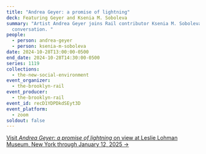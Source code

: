 ```yaml
---
title: "Andrea Geyer: a promise of lightning"
deck: Featuring Geyer and Ksenia M. Soboleva
summary: "Artist Andrea Geyer joins Rail contributor Ksenia M. Soboleva for a
  conversation. "
people:
  - person: andrea-geyer
  - person: ksenia-m-soboleva
date: 2024-10-28T13:00:00-0500
end_date: 2024-10-28T14:30:00-0500
series: 1119
collections:
  - the-new-social-environment
event_organizer:
  - the-brooklyn-rail
event_producer:
  - the-brooklyn-rail
event_id: recD1YDPDkdSEyt3D
event_platform:
  - zoom
soldout: false
---
```

[V﻿isit *Andrea Geyer: a promise of lightning* on view at Leslie Lohman Museum, New York through January 12, 2025 →](https://leslielohman.org/exhibitions/andrea-geyer-a-promise-of-lightning)